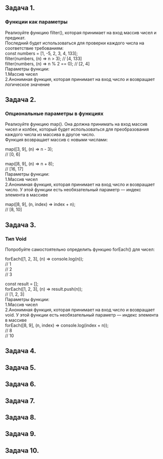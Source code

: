 ## Задача 1.   
### Функции как параметры  
Реализуйте функцию filter(), которая принимает на вход массив чисел и предикат.   
Последний будет использоваться для проверки каждого числа на соответствие требованиям:  
const numbers = [1, -5, 2, 3, 4, 133];  
filter(numbers, (n) => n > 3); // [4, 133]  
filter(numbers, (n) => n % 2 == 0); // [2, 4]  
Параметры функции:  
1.Массив чисел  
2.Анонимная функция, которая принимает на вход число и возвращает логическое значение  

## Задача 2.   
### Опциональные параметры в функциях  
Реализуйте функцию map(). Она должна принимать на вход массив чисел и колбек, который будет использоваться для преобразования каждого числа из массива в другое число.  
Функция возвращает массив с новыми числами:  

map([3, 9], (n) => n - 3);  
// [0, 6]  

map([8, 9], (n) => n + 8);  
// [16, 17]  
Параметры функции:  
1.Массив чисел  
2.Анонимная функция, которая принимает на вход число и возвращает число. У этой функции есть необязательный параметр — индекс элемента в массиве  

map([8, 9], (n, index) => index + n);  
// [8, 10]  

## Задача 3.   
### Тип Void  
Попробуйте самостоятельно определить функцию forEach() для чисел:  

forEach([1, 2, 3], (n) => console.log(n));  
// 1  
// 2  
// 3  

const result = [];  
forEach([1, 2, 3], (n) => result.push(n));  
// [1, 2, 3]  
Параметры функции:  
1.Массив чисел  
2.Анонимная функция, которая принимает на вход число и возвращает void. У этой функции есть необязательный параметр — индекс элемента в массиве  
forEach([8, 9], (n, index) => console.log(index + n));  
// 8  
// 10  

## Задача 4.   
### 

## Задача 5.   
### 

## Задача 6.   
### 

## Задача 7.   
### 

## Задача 8.   
### 

## Задача 9.   
### 

## Задача 10.   
### 

